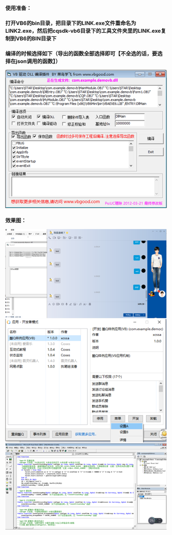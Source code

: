### 使用准备：
### 打开VB6的bin目录，把目录下的LINK.exe文件重命名为LINK2.exe，然后把cqsdk-vb6目录下的工具文件夹里的LINK.exe复制到VB6的BIN目录下

### 编译的时候选择如下（导出的函数全部选择即可【不全选的话，要选择在json调用的函数】）
![avatar](./4.png)

### 效果图：
![avatar](./1.png)
![avatar](./2.png)
![avatar](./3.png)